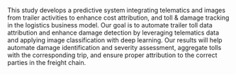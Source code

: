 This study develops a predictive system integrating telematics and images from
trailer activities to enhance cost attribution, and toll & damage tracking in the
logistics business model. Our goal is to automate trailer toll data attribution and
enhance damage detection by leveraging telematics data and applying image
classification with deep learning. Our results will help automate damage
identification and severity assessment, aggregate tolls with the corresponding
trip, and ensure proper attribution to the correct parties in the freight chain.
